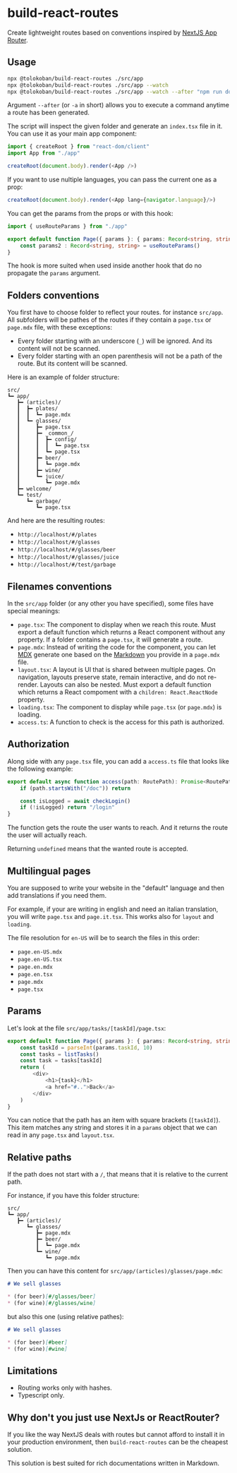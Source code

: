 # build-react-routes

Create lightweight routes based on conventions inspired by
[NextJS App Router](https://nextjs.org/docs/app).

## Usage

```bash
npx @tolokoban/build-react-routes ./src/app
npx @tolokoban/build-react-routes ./src/app --watch
npx @tolokoban/build-react-routes ./src/app --watch --after "npm run do_something"
```

Argument `--after` (or `-a` in short) allows you to execute a command anytime a route has been generated.

The script will inspect the given folder and generate an `index.tsx` file in it.
You can use it as your main app component:

```ts
import { createRoot } from "react-dom/client"
import App from "./app"

createRoot(document.body).render(<App />)
```

If you want to use nultiple languages, you can pass the current one as a prop:

```ts
createRoot(document.body).render(<App lang={navigator.language}/>)
```

You can get the params from the props or with this hook:

```ts
import { useRouteParams } from "./app"

export default function Page({ params }: { params: Record<string, string> }) {
    const params2 : Record<string, string> = useRouteParams()
}
```

The hook is more suited when used inside another hook that do no propagate the `params` argument.

## Folders conventions

You first have to choose folder to reflect your routes. for instance `src/app`.
All subfolders will be pathes of the routes if they contain a `page.tsx` or `page.mdx` file, with these exceptions:

* Every folder starting with an underscore (`_`) will be ignored. And its content will not be scanned.
* Every folder starting with an open parenthesis will not be a path of the route. But its content will be scanned.

Here is an example of folder structure:

```text
src/
┗━ app/
   ┣━ (articles)/
   ┃  ┣━ plates/
   ┃  ┃  ┗━ page.mdx
   ┃  ┗━ glasses/
   ┃     ┣━ page.tsx
   ┃     ┣━ _common_/
   ┃     ┃  ┣━ config/
   ┃     ┃  ┃  ┗━ page.tsx
   ┃     ┃  ┗━ page.tsx
   ┃     ┣━ beer/
   ┃     ┃  ┗━ page.mdx
   ┃     ┣━ wine/
   ┃     ┗━ juice/
   ┃        ┗━ page.mdx
   ┣━ welcome/
   ┗━ test/
      ┗━ garbage/
         ┗━ page.tsx
```

And here are the resulting routes:

* `http://localhost/#/plates`
* `http://localhost/#/glasses`
* `http://localhost/#/glasses/beer`
* `http://localhost/#/glasses/juice`
* `http://localhost/#/test/garbage`

## Filenames conventions

In the `src/app` folder (or any other you have specified),
some files have special meanings:

* `page.tsx`: The component to display when we reach this route.
Must export a default function which returns a React component without any property.
If a folder contains a `page.tsx`, it will generate a route.
* `page.mdx`: Instead of writing the code for the component, you can let
[MDX](https://mdxjs.com/) generate one based on the
[Markdown](https://commonmark.org/) you provide in a `page.mdx` file.
* `layout.tsx`: A layout is UI that is shared between multiple pages. On navigation, layouts preserve state, remain interactive, and do not re-render. Layouts can also be nested. Must export a default function which returns a React compoment with a `children: React.ReactNode` property.
* `loading.tsx`: The component to display while `page.tsx` (or `page.mdx`) is loading.
* `access.ts`: A function to check is the access for this path is authorized.

## Authorization

Along side with any `page.tsx` file, you can add a `access.ts` file that looks like
the following example:

```ts
export default async function access(path: RoutePath): Promise<RoutePath | undefined> {
    if (path.startsWith("/doc")) return

    const isLogged = await checkLogin()
    if (!isLogged) return "/login"
}
```

The function gets the route the user wants to reach.
And it returns the route the user will actually reach.

Returning `undefined` means that the wanted route is accepted.

## Multilingual pages

You are supposed to write your website in the "default" language and then add translations if you need them.

For example, if your are writing in english and need an italian translation, you will write `page.tsx` and `page.it.tsx`.
This works also for `layout` and `loading`.

The file resolution for `en-US` will be to search the files in this order:

* `page.en-US.mdx`
* `page.en-US.tsx`
* `page.en.mdx`
* `page.en.tsx`
* `page.mdx`
* `page.tsx`

## Params

Let's look at the file `src/app/tasks/[taskId]/page.tsx`:

```ts
export default function Page({ params }: { params: Record<string, string> }) {
    const taskId = parseInt(params.taskId, 10)
    const tasks = listTasks()
    const task = tasks[taskId]
    return (
        <div>
            <h1>{task}</h1>
            <a href="#..">Back</a>
        </div>
    )
}
```

You can notice that the path has an item with square brackets (`[taskId]`).
This item matches any string and stores it in a `params` object that we can read
in any `page.tsx` and `layout.tsx`.

## Relative paths

If the path does not start with a `/`,
that means that it is relative to the current path.

For instance, if you have this folder structure:

```text
src/
┗━ app/
   ┣━ (articles)/
      ┗━ glasses/
         ┣━ page.mdx
         ┣━ beer/
         ┃  ┗━ page.mdx
         ┗━ wine/
            ┗━ page.mdx
```

Then you can have this content for `src/app/(articles)/glasses/page.mdx`:

```md
# We sell glasses

* (for beer)[#/glasses/beer]
* (for wine)[#/glasses/wine]
```

but also this one (using relative pathes):

```md
# We sell glasses

* (for beer)[#beer]
* (for wine)[#wine]
```

## Limitations

* Routing works only with hashes.
* Typescript only.

## Why don't you just use NextJs or ReactRouter?

If you like the way NextJS deals with routes but cannot afford
to install it in your production environment,
then `build-react-routes` can be the cheapest solution.

This solution is best suited for rich documentations written in Markdown.
